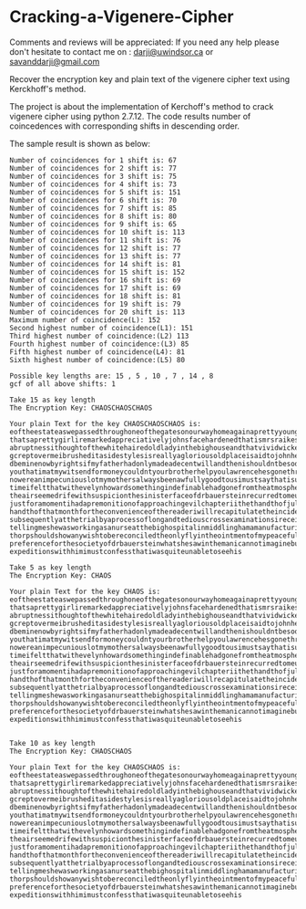 # Cracking-a-Vigenere-Cipher
Comments and reviews will be appreciated: If you need any help please don't hesitate to contact me on : darji@uwindsor.ca or                                                                                                                     savanddarji@gmail.com

Recover the encryption key and plain text of the vigenere cipher text using Kerckhoff's method.

 The project is about the implementation of Kerchoff's method to crack vigenere cipher using python 2.7.12.
 The code results number of coincedences with corresponding shifts in descending order.

The sample result is shown as below:

    Number of coincidences for 1 shift is: 67
    Number of coincidences for 2 shift is: 77
    Number of coincidences for 3 shift is: 75
    Number of coincidences for 4 shift is: 73
    Number of coincidences for 5 shift is: 151
    Number of coincidences for 6 shift is: 70
    Number of coincidences for 7 shift is: 85
    Number of coincidences for 8 shift is: 80
    Number of coincidences for 9 shift is: 65
    Number of coincidences for 10 shift is: 113
    Number of coincidences for 11 shift is: 76
    Number of coincidences for 12 shift is: 77
    Number of coincidences for 13 shift is: 77
    Number of coincidences for 14 shift is: 81
    Number of coincidences for 15 shift is: 152
    Number of coincidences for 16 shift is: 69
    Number of coincidences for 17 shift is: 69
    Number of coincidences for 18 shift is: 81
    Number of coincidences for 19 shift is: 79
    Number of coincidences for 20 shift is: 113
    Maximum number of coincidence(L): 152
    Second highest number of coincidence(L1): 151
    Third highest number of coincidence:(L2) 113
    Fourth highest number of coincidence:(L3) 85
    Fifth highest number of coincidence(L4): 81
    Sixth highest number of coincidence:(L5) 80

    Possible key lengths are: 15 , 5 , 10 , 7 , 14 , 8
    gcf of all above shifts: 1

    Take 15 as key length
    The Encryption Key: CHAOSCHAOSCHAOS

    Your plain Text for the key CHAOSCHAOSCHAOS is:
    eoftheestateaswepassedthroughoneofthegatesonourwayhomeagainaprettyyoungwomanofgipsytypecomingintheoppositedirectionbowedandsmiled
    thatsaprettygirliremarkedappreciativelyjohnsfacehardenedthatismrsraikestheonethatmisshowardexactlysaidjohnwithratherunnecessary
    abruptnessithoughtofthewhitehairedoldladyinthebighouseandthatvividwickedlittlefacethathadjustsmiledintooursandavaguechillofforebodin
    gcreptovermeibrusheditasidestylesisreallyagloriousoldplaceisaidtojohnhenoddedrathergloomilyyesitsafinepropertyitllbeminesomedayshoul
    dbeminenowbyrightsifmyfatherhadonlymadeadecentwillandthenishouldntbesodamnedhardupasiamnowhardupareyoumydearhastingsidontmindtelling
    youthatimatmywitsendformoneycouldntyourbrotherhelpyoulawrencehesgonethrougheverypennyheeverhadpublishingrottenversesinfancybindings
    nowereanimpecuniouslotmymothersalwaysbeenawfullygoodtousimustsaythatisuptonowsincehermarriageofcoursehebrokeofffrowningforthefirst
    timeifeltthatwithevelynhowardsomethingindefinablehadgonefromtheatmosphereherpresencehadspeltsecuritynowthatsecuritywasremovedand
    theairseemedrifewithsuspicionthesinisterfaceofdrbauersteinrecurredtomeunpleasantlyavaguesuspicionofeveryoneandeverythingfilledmymind
    justforamomentihadapremonitionofapproachingevilchapteriithethandthofjulyihadarrivedatstylesonthethofjulyicomenowtotheeventsofthet
    handthofthatmonthfortheconvenienceofthereaderiwillrecapitulatetheincidentsofthosedaysinasexactamanneraspossibletheywereelicited
    subsequentlyatthetrialbyaprocessoflongandtediouscrossexaminationsireceivedaletterfromevelynhowardacoupleofdaysafterherdeparture
    tellingmeshewasworkingasanurseatthebighospitalinmiddlinghamamanufacturingtownsomefifteenmilesawayandbeggingmetoletherknowifmrsingle
    thorpshouldshowanywishtobereconciledtheonlyflyintheointmentofmypeacefuldayswasmrscavendishsextraordinaryandformypartunaccountable
    preferenceforthesocietyofdrbauersteinwhatshesawinthemanicannotimaginebutshewasalwaysaskinghimuptothehouseandoftenwentoffforlong
    expeditionswithhimimustconfessthatiwasquiteunabletoseehis

    Take 5 as key length
    The Encryption Key: CHAOS

    Your plain Text for the key CHAOS is:
    eoftheestateaswepassedthroughoneofthegatesonourwayhomeagainaprettyyoungwomanofgipsytypecomingintheoppositedirectionbowedandsmiled
    thatsaprettygirliremarkedappreciativelyjohnsfacehardenedthatismrsraikestheonethatmisshowardexactlysaidjohnwithratherunnecessary
    abruptnessithoughtofthewhitehairedoldladyinthebighouseandthatvividwickedlittlefacethathadjustsmiledintooursandavaguechillofforebodin
    gcreptovermeibrusheditasidestylesisreallyagloriousoldplaceisaidtojohnhenoddedrathergloomilyyesitsafinepropertyitllbeminesomedayshoul
    dbeminenowbyrightsifmyfatherhadonlymadeadecentwillandthenishouldntbesodamnedhardupasiamnowhardupareyoumydearhastingsidontmindtelling
    youthatimatmywitsendformoneycouldntyourbrotherhelpyoulawrencehesgonethrougheverypennyheeverhadpublishingrottenversesinfancybindings
    nowereanimpecuniouslotmymothersalwaysbeenawfullygoodtousimustsaythatisuptonowsincehermarriageofcoursehebrokeofffrowningforthefirst
    timeifeltthatwithevelynhowardsomethingindefinablehadgonefromtheatmosphereherpresencehadspeltsecuritynowthatsecuritywasremovedand
    theairseemedrifewithsuspicionthesinisterfaceofdrbauersteinrecurredtomeunpleasantlyavaguesuspicionofeveryoneandeverythingfilledmymind
    justforamomentihadapremonitionofapproachingevilchapteriithethandthofjulyihadarrivedatstylesonthethofjulyicomenowtotheeventsofthet
    handthofthatmonthfortheconvenienceofthereaderiwillrecapitulatetheincidentsofthosedaysinasexactamanneraspossibletheywereelicited
    subsequentlyatthetrialbyaprocessoflongandtediouscrossexaminationsireceivedaletterfromevelynhowardacoupleofdaysafterherdeparture
    tellingmeshewasworkingasanurseatthebighospitalinmiddlinghamamanufacturingtownsomefifteenmilesawayandbeggingmetoletherknowifmrsingle
    thorpshouldshowanywishtobereconciledtheonlyflyintheointmentofmypeacefuldayswasmrscavendishsextraordinaryandformypartunaccountable
    preferenceforthesocietyofdrbauersteinwhatshesawinthemanicannotimaginebutshewasalwaysaskinghimuptothehouseandoftenwentoffforlong
    expeditionswithhimimustconfessthatiwasquiteunabletoseehis


    Take 10 as key length
    The Encryption Key: CHAOSCHAOS

    Your plain Text for the key CHAOSCHAOS is:
    eoftheestateaswepassedthroughoneofthegatesonourwayhomeagainaprettyyoungwomanofgipsytypecomingintheoppositedirectionbowedandsmiled
    thatsaprettygirliremarkedappreciativelyjohnsfacehardenedthatismrsraikestheonethatmisshowardexactlysaidjohnwithratherunnecessary
    abruptnessithoughtofthewhitehairedoldladyinthebighouseandthatvividwickedlittlefacethathadjustsmiledintooursandavaguechillofforebodin
    gcreptovermeibrusheditasidestylesisreallyagloriousoldplaceisaidtojohnhenoddedrathergloomilyyesitsafinepropertyitllbeminesomedayshoul
    dbeminenowbyrightsifmyfatherhadonlymadeadecentwillandthenishouldntbesodamnedhardupasiamnowhardupareyoumydearhastingsidontmindtelling
    youthatimatmywitsendformoneycouldntyourbrotherhelpyoulawrencehesgonethrougheverypennyheeverhadpublishingrottenversesinfancybindings
    nowereanimpecuniouslotmymothersalwaysbeenawfullygoodtousimustsaythatisuptonowsincehermarriageofcoursehebrokeofffrowningforthefirst
    timeifeltthatwithevelynhowardsomethingindefinablehadgonefromtheatmosphereherpresencehadspeltsecuritynowthatsecuritywasremovedand
    theairseemedrifewithsuspicionthesinisterfaceofdrbauersteinrecurredtomeunpleasantlyavaguesuspicionofeveryoneandeverythingfilledmymind
    justforamomentihadapremonitionofapproachingevilchapteriithethandthofjulyihadarrivedatstylesonthethofjulyicomenowtotheeventsofthet
    handthofthatmonthfortheconvenienceofthereaderiwillrecapitulatetheincidentsofthosedaysinasexactamanneraspossibletheywereelicited
    subsequentlyatthetrialbyaprocessoflongandtediouscrossexaminationsireceivedaletterfromevelynhowardacoupleofdaysafterherdeparture
    tellingmeshewasworkingasanurseatthebighospitalinmiddlinghamamanufacturingtownsomefifteenmilesawayandbeggingmetoletherknowifmrsingle
    thorpshouldshowanywishtobereconciledtheonlyflyintheointmentofmypeacefuldayswasmrscavendishsextraordinaryandformypartunaccountable
    preferenceforthesocietyofdrbauersteinwhatshesawinthemanicannotimaginebutshewasalwaysaskinghimuptothehouseandoftenwentoffforlong
    expeditionswithhimimustconfessthatiwasquiteunabletoseehis
